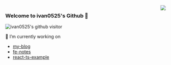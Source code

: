 <img align="right" src="https://github-readme-stats.vercel.app/api?username=ivan0525&show_icons=true&theme=dark" />

### Welcome to ivan0525's Github 🙈

![ivan0525's github visitor](https://profile-counter.glitch.me/0525ivan/count.svg)

🔭 I’m currently working on
- [my-blog](https://github.com/ivan0525/my-blog)
- [fe-notes](https://github.com/ivan0525/fe-notes)
- [react-ts-example](https://github.com/ivan0525/react-ts-example)
<!--
**ivan0525/ivan0525** is a ✨ _special_ ✨ repository because its `README.md` (this file) appears on your GitHub profile.

Here are some ideas to get you started:

- 🔭 I’m currently working on ...
- 🌱 I’m currently learning ...
- 👯 I’m looking to collaborate on ...
- 🤔 I’m looking for help with ...
- 💬 Ask me about ...
- 📫 How to reach me: ...
- 😄 Pronouns: ...
- ⚡ Fun fact: ...
-->
